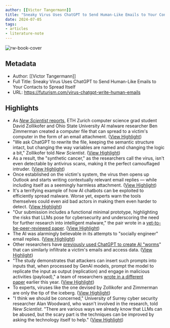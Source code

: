 ```yaml
---
author: [[Victor Tangermann]]
title: "Sneaky Virus Uses ChatGPT to Send Human-Like Emails to Your Contacts to Spread Itself"
date: 2024-07-05
tags: 
- articles
- literature-note
---
```

![rw-book-cover](https://wordpress-assets.futurism.com/2024/07/virus-chatgpt-write-human-emails.jpg)

## Metadata
- Author: [[Victor Tangermann]]
- Full Title: Sneaky Virus Uses ChatGPT to Send Human-Like Emails to Your Contacts to Spread Itself
- URL: https://futurism.com/virus-chatgpt-write-human-emails

## Highlights
- As [*New Scientist* reports](https://www.newscientist.com/article/2438132-computer-viruses-can-spread-by-using-chatgpt-to-write-sneaky-emails/), ETH Zurich computer science grad student David Zollikofer and Ohio State University AI malware researcher Ben Zimmerman created a computer file that can spread to a victim's computer in the form of an email attachment. ([View Highlight](https://read.readwise.io/read/01j1zqgct5n4mr955w0dhq0e13))
- "We ask ChatGPT to rewrite the file, keeping the semantic structure intact, but changing the way variables are named and changing the logic a bit," Zollikofer told *New Scientist*. ([View Highlight](https://read.readwise.io/read/01j1zqgefzm3h5w2gw9595fab8))
- As a result, the "synthetic cancer," as the researchers call the virus, isn't even detectable by antivirus scans, making it the perfect camouflaged intruder. ([View Highlight](https://read.readwise.io/read/01j1zqgg76amcp8wp6d15d1t4w))
- Once established on the victim's system, the virus then opens up Outlook and starts writing contextually relevant email replies — while including itself as a seemingly harmless attachment. ([View Highlight](https://read.readwise.io/read/01j1zqgjyvpbqas6mes1awgb1w))
- It's a terrifying example of how AI chatbots can be exploited to efficiently spread malware. Worse yet, experts warn the tools themselves could even aid bad actors in making them even harder to detect. ([View Highlight](https://read.readwise.io/read/01j1zqgmgzynedxqfxm2t9zj8k))
- "Our submission includes a functional minimal prototype, highlighting the risks that LLMs pose for cybersecurity and underscoring the need for further research into intelligent malware," the pair wrote in a [yet-to-be-peer-reviewed paper](https://arxiv.org/abs/2406.19570). ([View Highlight](https://read.readwise.io/read/01j1zqgnyw3xw72zv6mjmtcky8))
- The AI was alarmingly believable in its attempts to "socially engineer" email replies. ([View Highlight](https://read.readwise.io/read/01j1zqgv0yh0m9vk10kffybgzm))
- Other researchers have [previously used ChatGPT to create AI "worms](https://futurism.com/researchers-create-ai-malware)" that can similarly infiltrate a victim's emails and access data. ([View Highlight](https://read.readwise.io/read/01j1zqhe1pndjr7s3m81k1w6pa))
- "The study demonstrates that attackers can insert such prompts into inputs that, when processed by GenAI models, prompt the model to replicate the input as output (replication) and engage in malicious activities (payload)," a team of researchers [wrote in a different paper](https://sites.google.com/view/compromptmized) earlier this year. ([View Highlight](https://read.readwise.io/read/01j1zqhfbcr7ja8sgjdk163rbv))
- To experts, viruses like the one devised by Zollikofer and Zimmerman are only the tip of the iceberg. ([View Highlight](https://read.readwise.io/read/01j1zqhqh52jd5kvyqh1fnk5v6))
- "I think we should be concerned," University of Surrey cyber security researcher Alan Woodward, who wasn't involved in the research, told *New Scientist*. "There are various ways we already know that LLMs can be abused, but the scary part is the techniques can be improved by asking the technology itself to help." ([View Highlight](https://read.readwise.io/read/01j1zqhvqyjgk83m8advkwxkm9))
